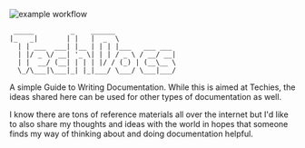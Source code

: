 ![example workflow](https://github.com/SilentGlasses/techdocs/actions/workflows/ci.yml/badge.svg)


```
 _____         _    ______               
|_   _|       | |   |  _  \              
  | | ___  ___| |__ | | | |___   ___ ___
  | |/ _ \/ __| '_ \| | | / _ \ / __/ __|
  | |  __/ (__| | | | |/ / (_) | (__\__ \
  \_/\___|\___|_| |_|___/ \___/ \___|___/
```                                         

A simple Guide to Writing Documentation. While this is aimed at Techies, the ideas shared here can be used for other types of documentation as well.

I know there are tons of reference materials all over the internet but I'd like to also share my thoughts and ideas with the world in hopes that someone finds my way of thinking about and doing documentation helpful.
